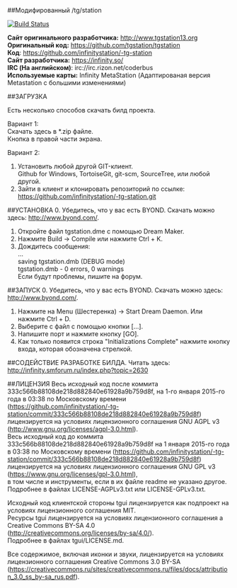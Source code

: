 ﻿##Модифированный /tg/station

[![Build Status](https://travis-ci.org/infinitystation/-tg-station.svg)](https://travis-ci.org/infinitystation/-tg-station)

**Сайт оригинального разработчика:** http://www.tgstation13.org  
**Оригинальный код:** https://github.com/tgstation/tgstation  
**Код**: https://github.com/infinitystation/-tg-station  
**Сайт разработчика:** https://infinity.so/  
**IRC (На английском)**: irc://irc.rizon.net/coderbus  
**Используемые карты:** Infinity MetaStation (Адаптированая версия Metastation с большими изменениями)

##ЗАГРУЗКА

Есть несколько способов скачать билд проекта.

Вариант 1:  
Скачать здесь в *.zip файле.  
Кнопка в правой части экрана.

Вариант 2:  
1. Установить любой другой GIT-клиент.  
Github for Windows, TortoiseGit, git-scm, SourceTree, или любой другой.  
2. Зайти в клиент и клонировать репозиторий по ссылке:  
https://github.com/infinitystation/-tg-station.git

##УСТАНОВКА
0. Убедитесь, что у вас есть BYOND. Скачать можно здесь: http://www.byond.com/.  
1. Откройте файл tgstation.dme с помощью Dream Maker.
2. Нажмите Build -> Compile или нажмите Ctrl + K.
3. Дождитесь сообщения:  
...  
saving tgstation.dmb (DEBUG mode)  
tgstation.dmb - 0 errors, 0 warnings  
Если будут проблемы, пишите на форум.

##ЗАПУСК
0. Убедитесь, что у вас есть BYOND. Скачать можно здесь: http://www.byond.com/.  
1. Нажмите на Menu (Шестеренка) -> Start Dream Daemon. Или нажмите Ctrl + D.
2. Выберите с файл с помощью кнопки [...].
3. Напишите порт и нажмите кнопку [GO].
4. Как только появится строка "Initializations Complete" нажмите кнопку входа, которая обозначена стрелкой.

##СОДЕЙСТВИЕ РАЗРАБОТКЕ БИЛДА.
Читать здесь:  
http://infinity.smforum.ru/index.php?topic=2630

##ЛИЦЕНЗИЯ
Весь исходный код после коммита 333c566b88108de218d882840e61928a9b759d8f, на 1-го января 2015-го года в 03:38 по Московскому времени (https://github.com/infinitystation/-tg-station/commit/333c566b88108de218d882840e61928a9b759d8f) лицензируется на условиях лицензионного соглашения GNU AGPL v3 (http://www.gnu.org/licenses/agpl-3.0.html).  
Весь исходный код до коммита 333c566b88108de218d882840e61928a9b759d8f на 1 января 2015-го года в 03:38 по Московскому времени (https://github.com/infinitystation/-tg-station/commit/333c566b88108de218d882840e61928a9b759d8f) лицензируется на условиях лицензионного соглашения GNU GPL v3 (https://www.gnu.org/licenses/gpl-3.0.html),  
в том числе и инструменты, если в их файле readme не указано другое. Подробнее в файлах LICENSE-AGPLv3.txt или LICENSE-GPLv3.txt.  

Исходный код клиентской стороны tgui лицензируется как подпроект на условиях лицензионного соглашения MIT.  
Ресурсы tgui лицензируется на условиях лицензионного соглашения a Creative Commons BY-SA 4.0  
(http://creativecommons.org/licenses/by-sa/4.0/).  
Подробнее в файлах tgui/LICENSE.md.  

Все содержимое, включая иконки и звуки, лицензируется на условиях лицензионного соглашения Creative Commons 3.0 BY-SA (https://creativecommons.ru/sites/creativecommons.ru/files/docs/attribution_3.0_ss_by-sa_rus.pdf).
